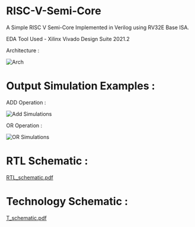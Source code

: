 # RISC-V-Semi-Core
A Simple RISC V Semi-Core Implemented in Verilog using RV32E Base ISA.

EDA Tool Used - Xilinx Vivado Design Suite 2021.2

Architecture : 

![Arch](https://user-images.githubusercontent.com/98486578/159456670-e3396c0e-a154-44d6-8d21-a3b3f5cf7276.jpg)

# Output Simulation Examples : 

ADD Operation : 

![Add Simulations](https://user-images.githubusercontent.com/98486578/159457090-8f573570-c395-41b7-91cf-a1bfe6ba5a60.jpg)

OR Operation : 

![OR Simulations](https://user-images.githubusercontent.com/98486578/159457143-93772aad-8623-47fa-9717-cf857bd5da2c.jpg)

# RTL Schematic :

[RTL_schematic.pdf](https://github.com/mamuneeb/RISC-V-Semi-Core/files/8323243/RTL_schematic.pdf)

# Technology Schematic :

[T_schematic.pdf](https://github.com/mamuneeb/RISC-V-Semi-Core/files/8323267/T_schematic.pdf)



